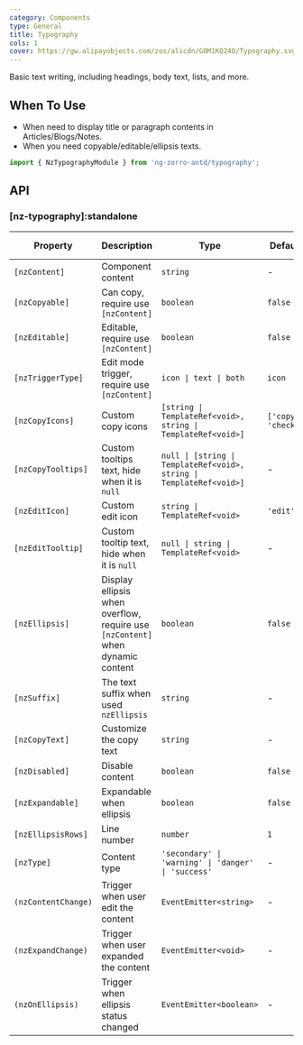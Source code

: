 ```yaml
---
category: Components
type: General
title: Typography
cols: 1
cover: https://gw.alipayobjects.com/zos/alicdn/GOM1KQ24O/Typography.svg
---
```


Basic text writing, including headings, body text, lists, and more.

## When To Use

- When need to display title or paragraph contents in Articles/Blogs/Notes.
- When you need copyable/editable/ellipsis texts.

```ts
import { NzTypographyModule } from 'ng-zorro-antd/typography';
```

## API

### [nz-typography]:standalone

| Property            | Description                                                                    | Type                                                                 | Default             | Global Config |
| ------------------- | ------------------------------------------------------------------------------ | -------------------------------------------------------------------- | ------------------- | ------------- |
| `[nzContent]`       | Component content                                                              | `string`                                                             | -                   |               |
| `[nzCopyable]`      | Can copy, require use `[nzContent]`                                            | `boolean`                                                            | `false`             |               |
| `[nzEditable]`      | Editable, require use `[nzContent]`                                            | `boolean`                                                            | `false`             |               |
| `[nzTriggerType]`   | Edit mode trigger, require use `[nzContent]`                                   | `icon \| text \| both`                                               | `icon`              |               |
| `[nzCopyIcons]`     | Custom copy icons                                                              | `[string \| TemplateRef<void>, string \| TemplateRef<void>]`         | `['copy', 'check']` | ✅            |
| `[nzCopyTooltips]`  | Custom tooltips text, hide when it is `null`                                   | `null \| [string \| TemplateRef<void>, string \| TemplateRef<void>]` | -                   | ✅            |
| `[nzEditIcon]`      | Custom edit icon                                                               | `string \| TemplateRef<void>`                                        | `'edit'`            | ✅            |
| `[nzEditTooltip]`   | Custom tooltip text, hide when it is `null`                                    | `null \| string \| TemplateRef<void>`                                | -                   | ✅            |
| `[nzEllipsis]`      | Display ellipsis when overflow, require use `[nzContent]` when dynamic content | `boolean`                                                            | `false`             |               |
| `[nzSuffix]`        | The text suffix when used `nzEllipsis`                                         | `string`                                                             | -                   |               |
| `[nzCopyText]`      | Customize the copy text                                                        | `string`                                                             | -                   |               |
| `[nzDisabled]`      | Disable content                                                                | `boolean`                                                            | `false`             |               |
| `[nzExpandable]`    | Expandable when ellipsis                                                       | `boolean`                                                            | `false`             |               |
| `[nzEllipsisRows]`  | Line number                                                                    | `number`                                                             | `1`                 | ✅            |
| `[nzType]`          | Content type                                                                   | `'secondary' \| 'warning' \| 'danger' \| 'success'`                  | -                   |               |
| `(nzContentChange)` | Trigger when user edit the content                                             | `EventEmitter<string>`                                               | -                   |               |
| `(nzExpandChange)`  | Trigger when user expanded the content                                         | `EventEmitter<void>`                                                 | -                   |               |
| `(nzOnEllipsis)`    | Trigger when ellipsis status changed                                           | `EventEmitter<boolean>`                                              | -                   |               |
